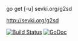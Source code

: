 go get [-u] sevki.org/g2sd

http://sevki.org/g2sd

[![Build Status](https://travis-ci.org/sevki/g2sd.svg?branch=master)](https://travis-ci.org/sevki/g2sd)
[![GoDoc](https://godoc.org/sevki.org/g2sd?status.svg)](https://sevki.org/g2sd)
